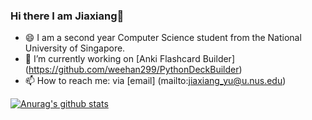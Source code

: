 ### Hi there I am Jiaxiang👋

<!--
**litone01/litone01** is a ✨ _special_ ✨ repository because its `README.md` (this file) appears on your GitHub profile.

Here are some ideas to get you started:

- 🔭 I’m currently working on ...
- 🌱 I’m currently learning ...
- 👯 I’m looking to collaborate on ...
- 🤔 I’m looking for help with ...
- 💬 Ask me about ...
- 📫 How to reach me: ...
- 😄 Pronouns: ...
- ⚡ Fun fact: ...
-->
- 😄 I am a second year Computer Science student from the National University of Singapore. 
- 🔭 I’m currently working on [Anki Flashcard Builder] (https://github.com/weehan299/PythonDeckBuilder)
- 📫 How to reach me: via [email] (mailto:jiaxiang_yu@u.nus.edu)

[![Anurag's github stats](https://github-readme-stats.vercel.app/api?username=litone01)](https://github.com/anuraghazra/github-readme-stats)
